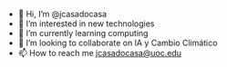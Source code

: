 - 👋 Hi, I’m @jcasadocasa
- 👀 I’m interested in new technologies
- 🌱 I’m currently learning computing
- 💞️ I’m looking to collaborate on IA y Cambio Climático
- 📫 How to reach me jcasadocasa@uoc.edu


<!---
jcasadocasa/jcasadocasa is a ✨ special ✨ repository because its `README.md` (this file) appears on your GitHub profile.
You can click the Preview link to take a look at your changes.
--->
